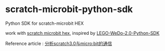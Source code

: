 # scratch-microbit-python-sdk
Python SDK for scratch-microbit HEX

work with [scratch microbit hex](https://scratch.mit.edu/microbit), inspired by [LEGO-WeDo-2.0-Python-SDK](https://github.com/jannopet/LEGO-WeDo-2.0-Python-SDK)


Reference article : [分析scratch3.0与micro:bit的通信](https://blog.just4fun.site/scratch3-microbit-analysis.html)
